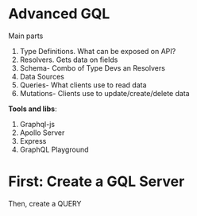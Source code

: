 # Advanced GQL

Main parts

1. Type Definitions. What can be exposed on API?
2. Resolvers. Gets data on fields
3. Schema- Combo of Type Devs an Resolvers
4. Data Sources
5. Queries- What clients use to read data
6. Mutations- Clients use to update/create/delete data


**Tools and libs**:
1. Graphql-js
2. Apollo Server
3. Express
4. GraphQL Playground

# First: Create a GQL Server
Then, create a QUERY
